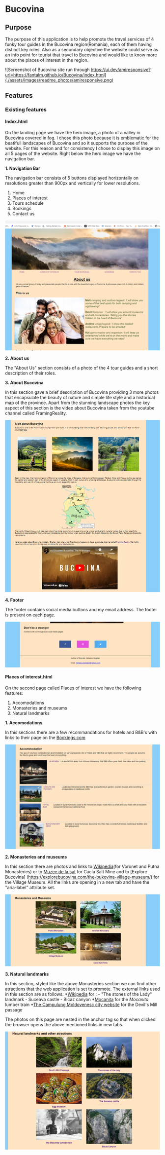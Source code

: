 # Bucovina


## Purpose

The purpose of this application is to help promote the travel services of 4 funky tour guides in the Bucovina region(Romania), each of them having distinct key roles. Also as a secondary objective the website could serve as an info point for tourist that travel to Bucovina and would like to know more about the places of interest in the region.


![Screenshot of Bucovina site run through https://ui.dev/amiresponsive?url=https://fantalm.github.io/Bucovina/index.html](./assets/images/readme_photos/amiresponsive.png)


## Features

### Existing features

#### Index.html

On the landing page we have the hero image, a photo of a valley in Bucovina covered in fog. I chose this photo because it is emblematic for the beatifull landscapes of Bucovina and so it supports the purpose of the website. For this reason and for consistency I chose to display this image on all 5 pages of the website.
Right below the hero image we have the navigation bar.

**1. Navigation Bar**

The navigation bar consists of 5 buttons displayed horizontally on resolutions greater than 900px and vertically for lower resolutions. 

1. Home
2. Places of interest
3. Tours schedule
4. Bookings
5. Contact us

![Screenshot of hero image and navigation bar and About us section](./assets/images/readme_photos/index_feature_1.png)

**2. About us**

The "About Us" section consists of a photo of the 4 tour guides and a short description of their roles.

**3. About Bucovina**

In this section gave a brief description of Bucovina providing 3 more photos that encapsulate the beauty of nature and simple life style and a historical map of the province. 
Apart from the stunning landscape photos the key aspect of this section is the video about Bucovina taken from the youtube channel called FramingReality.

![Screenshot of About Bucovina section](./assets/images/readme_photos/index_feature_2.png)

**4. Footer**

The footer contains social media buttons and my email address. The footer is present on each page.

![Screenshot of footer section](./assets/images/readme_photos/index_feature_3.png)


#### Places of interest.html

On the second page called Places of interest we have the following features:

1. Accomodations
2. Monasteries and museums
3. Natural landmarks

**1. Accomodations**

In this sections there are a few recommandations for hotels and B&B's with links to their page on the [Bookings.com](wwww.bookings.com.)

![Screenshot of Accomodation](./assets/images/readme_photos/accomodations.png)

**2. Monasteries and museums**

In this section there are photos and links to [Wikipedia](www.wikipedia.org)(for Voronet and Putna Monasteries) or to [Muzee de la sat](https://muzeedelasat.ro/) for Cacia Salt Mine and to [Explore Bucovina] (https://explorebucovina.com/the-bukovina-village-museum/) for the Village Museum. All the links are opening in a new tab and have the "aria-label" attribute set.


![Monasteries and museums](./assets/images/readme_photos/Monasteries_and_museums.png) 

**3. Natural landmarks**

In this section, styled like the above Monasteries section we can find other atractions that the web application is set to promote. The external links used in this section are as follows:
*[Wikipedia](www.wikipedia.org) for : - "The stones of the Lady" landmark
                                      - Suceava castle
                                      - Bicaz canyon
*[Mocanita](https://mocanitamoldovita.com/) for the *Mocanita* lumber train
*[The Campulung Moldovenesc city website](https://campulungmoldovenesc.ro/descopera/cheile-moara-dracului) for the Devil's Mill passage

The photos on this page are nested in the anchor tag so that when clicked the browser opens the above mentioned links in new tabs.

![Natural landmarks feature](./assets/images/readme_photos/natural_landmarks.png)













